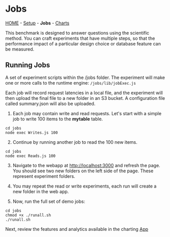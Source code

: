 # Jobs

[HOME](../README.md) - [Setup](../setup/README.md) -  **Jobs**  - [Charts](../app/README.md)

This benchmark is designed to answer questions using the scientific method. You can craft experiments that have multiple steps, so that the performance impact of a particular design choice or database feature can be measured. 

## Running Jobs

A set of experiment scripts  within the /jobs folder.  The experiment will make one or more calls to the runtime engine: ```/jobs/lib/jobExec.js```

Each job will record request latencies in a local file, and the experiment will then upload the final file to a new folder in an S3 bucket. A configuration file called summary.json will also be uploaded.

1.  Each job may contain write and read requests. Let's start with a simple job to write 100 items to the **mytable** table.
```
cd jobs
node exec Writes.js 100
```

2.  Continue by running another job to read the 100 new items.
```
cd jobs
node exec Reads.js 100
```

3. Navigate to the webapp at [http://localhost:3000](http://localhost:3000) and refresh the page. You should see two new folders on the left side of the page. These represent experiment folders. 

4. You may repeat the read or write experiments, each run will create a new folder in the web app. 

5. Now, run the full set of demo jobs:
 
```
cd jobs
chmod +x ./runall.sh
./runall.sh
```


Next, review the features and analytics available in the charting [App](../app/README.md)



